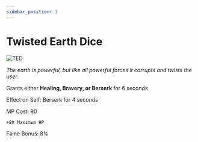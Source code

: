 ```yaml
---
sidebar_position: 3
---
```


# Twisted Earth Dice

![TED](https://vwiki.valorserver.com/api/item/picture/twisted%20earth%20dice)

<i>The earth is powerful, but like all powerful forces it corrupts and twists the user.</i>

Grants either **Healing, Bravery, or Berserk** for 6 seconds

Effect on Self: Berserk for 4 seconds

MP Cost: 90

    +80 Maximum HP

Fame Bonus: 8%
